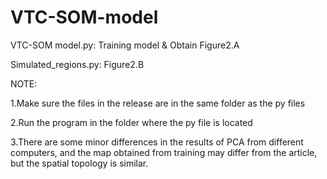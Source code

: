 # VTC-SOM-model

VTC-SOM model.py: Training model & Obtain Figure2.A

Simulated_regions.py: Figure2.B

NOTE: 


1.Make sure the files in the release are in the same folder as the py files

2.Run the program in the folder where the py file is located
      
3.There are some minor differences in the results of PCA from different computers, 
  and the map obtained from training may differ from the article, but the spatial topology is similar.
